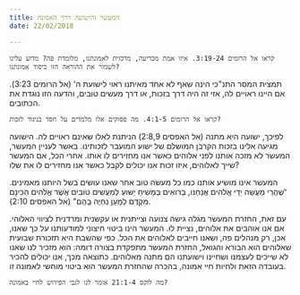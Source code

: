 ```yaml
---
title: המעשר והישועה דרך האמונה
date: 22/02/2018

---
```


`קראו אל הרומים 3:19-24. איזו אמת מכריעה, מרכזית לאמונתנו, מלומדת פה? מדוע עלינו לשמור את ההוראה הזו כיסוד אמונתנו?`

תמצית המסר התנ"כי הינה שאף לא אחד מאיתנו ראוי לישועת ה' (אל הרומים 3:23). אם היינו ראויים לה, אזי זה היה דרך בזכות, או דרך מעשים טובים, והדעה הזו נוגדת את הכתובים. 

`קראו אל הרומים 4:1-5. מה פסוקים אלו מלמדים על חסד בניגוד לזכות?`

לפיכך, ישועה היא מתנה (אל האפסים 2:8,9) הניתנת לאלו שאינם ראויים לה. הישועה מגיעה אלינו בזכות הקרבן המושלם של ישוע המועבר לזכותינו. באשר לעניין המעשר, המעשר לא מזכה אותנו לפני אלוהים כאשר אנו מחזירים לו אותו. אחרי הכל, אם המעשר שייך לאלוהים, איזו זכות אנו יכולים לקבל כאשר אנו מחזירים לו את שלו?

המעשר אינו מושיע אותנו כמו כל מעשה טוב אחר שאנו עושים בשל היותנו מאמינים. "ׁשֶהֲרֵי מַעֲׂשֵה יְדֵי אֱֹלהִים אֲנַחְנּו, ּבְרּואִים ּבַּמָׁשִיחַ יֵׁשּועַ לְמַעֲׂשִים טֹובִים אֲׁשֶר אֱֹלהִים הֵכִינָם מִּקֶדֶם לְמַעַן נִחְיֶה ּבָהֶם" (אל האפסים 2:10).

עם זאת, החזרת המעשר מגלה גישה צנועה וצייתנית או עקשנית ומרדנית לציווי האלוהי. אם אנו אוהבים את אלוהים, נציית לו. המעשר הינו ביטוי חיצוני למודעותנו על כך שאנו, אכן, רק מנהלים פה, ושאנו חייבים לאלוהים את הכל. כפי שהשבת היא תזכורת שבועית שאלוהים הוא הבורא והגואל, החזרת המעשר מתפקדת בצורה דומה: הוא מזכיר לנו שאנו לא שייכים לעצמנו ושחיינו וישועתנו הם מתנה מאלוהים. כתוצאה מכך, אנו יכולים להכיר בעובדה הזאת ולחיות חיי אמונה, בהכרה שהחזרת המעשר הוא ביטוי מוחשי לאמונה זו.

`מה לוקס 21:1-4 אומר לנו לגבי הפירוש לחיי באמונה?`